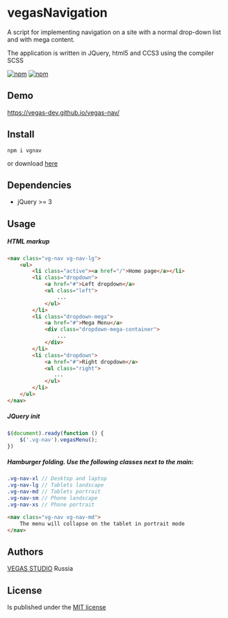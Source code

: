 # vegasNavigation
A script for implementing navigation on a site with a normal drop-down list and with mega content.

The application is written in JQuery, html5 and ССS3 using the compiler SCSS

[![npm](https://img.shields.io/npm/v/vgnav.svg?style=flat-square&maxAge=600)](https://www.npmjs.com/package/vgnav) [![npm](https://img.shields.io/npm/l/vgnav.svg?style=flat-square)]()

## Demo
https://vegas-dev.github.io/vegas-nav/

## Install
```
npm i vgnav
```

or download [here](https://github.com/vegas-dev/vegas-nav/archive/master.zip)

## Dependencies
* jQuery >= 3

## Usage
##### HTML markup
```html
<nav class="vg-nav vg-nav-lg">
    <ul>
        <li class="active"><a href="/">Home page</a></li>
		<li class="dropdown">
            <a href="#">Left dropdown</a>
            <ul class="left">
                ...
            </ul>
        </li>
        <li class="dropdown-mega">
            <a href="#">Mega Menu</a>
            <div class="dropdown-mega-container">
                ... 
            </div>
        </li>
        <li class="dropdown">
            <a href="#">Right dropdown</a>
            <ul class="right">
		       ...
            </ul>
        </li>
    </ul>
</nav>
```

##### JQuery init
```javascript
$(document).ready(function () {
    $('.vg-nav').vegasMenu();
})
```

##### Hamburger folding. Use the following classes next to the main:
```scss
.vg-nav-xl // Desktop and laptop
.vg-nav-lg // Tablets landscape
.vg-nav-md // Tablets portrait
.vg-nav-sm // Phone landscape
.vg-nav-xs // Phone portrait
```

```html
<nav class="vg-nav vg-nav-md">
    The menu will collapse on the tablet in portrait mode
</nav>
```

## Authors

[VEGAS STUDIO](https://vegas-dev.com)  Russia

## License 
Is published under the [MIT license](http://www.opensource.org/licenses/mit-license)